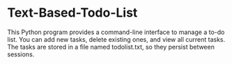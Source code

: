 # Text-Based-Todo-List
This Python program provides a command-line interface to manage a to-do list. You can add new tasks, delete existing ones, and view all current tasks. The tasks are stored in a file named todolist.txt, so they persist between sessions.
